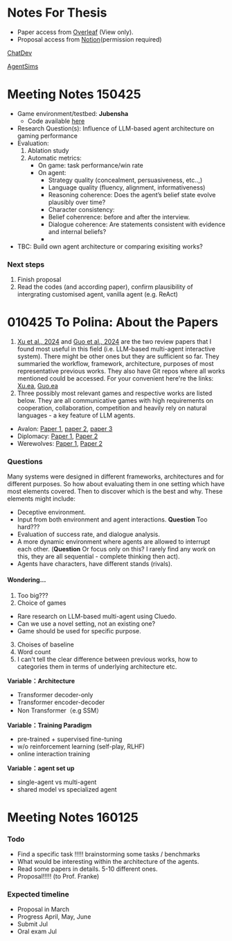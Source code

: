 # Notes For Thesis

- Paper access from [Overleaf](https://www.overleaf.com/read/fbhjtzxsnzjb#78ecdc) (View only).
- Proposal access from [Notion](https://www.notion.so/Master-Thesis-Proposal-1505-1ed738761bc880fba492ef0200a6e7dc)(permission required)

[ChatDev](https://github.com/OpenBMB/ChatDev?tab=readme-ov-file)  

[AgentSims](https://github.com/py499372727/AgentSims)

# Meeting Notes 150425

- Game environment/testbed: **Jubensha**
    - Code available [here](https://github.com/jackwu502/ThinkThrice)
- Research Question(s): Influence of LLM-based agent architecture on gaming performance
- Evaluation:
    1. Ablation study
    2. Automatic metrics:
        - On game: task performance/win rate
        - On agent: 
            - Strategy quality (concealment, persuasiveness, etc..,)
            - Language quality (fluency, alignment, informativeness)
            - Reasoning coherence: Does the agent’s belief state evolve plausibly over time?
            - Character consistency: 
            - Belief cohenrence: before and after the interview.
            - Dialogue coherence: Are statements consistent with evidence and internal beliefs?
            - 
- TBC: Build own agent architecture or comparing exisiting works?

### Next steps
1. Finish proposal
2. Read the codes (and according paper), confirm plausibility of intergrating customised agent, vanilla agent (e.g. ReAct)


# 010425 To Polina: About the Papers
1. [Xu et al., 2024](https://arxiv.org/abs/2403.10249) and [Guo et al., 2024](https://arxiv.org/abs/2402.01680) are the two review papers that I found most useful in this field (i.e. LLM-based multi-agent interactive system). There might be other ones but they are sufficient so far. They summaried the workflow, framework, architecture, purposes of most representative previous works. They also have Git repos where all works mentioned could be accessed. For your convenient here're the links: [Xu.ea](https://github.com/BAAI-Agents/GPA-LM), [Guo.ea](https://github.com/taichengguo/LLM_MultiAgents_Survey_Papers) 
2. Three possibly most relevant games and respective works are listed below. They are all communicative games with high requirements on cooperation, collaboration, competition and heavily rely on natural languages - a key feature of LLM agents. 
- Avalon: [Paper 1](https://arxiv.org/pdf/2310.14985), [paper 2](https://arxiv.org/pdf/2310.05036), [paper 3](https://arxiv.org/pdf/2310.01320)
- Diplomacy: [Paper 1](https://arxiv.org/abs/2310.08901), [Paper 2](https://www.science.org/doi/pdf/10.1126/science.ade9097?casa_token=AB3PXQnKr8YAAAAA:pJO8TUkmbEUH77IhRcn-4r9PpxQc0jRgKokE3ElhmFvAhyTdjjS8aHOgJ_ViH_BnJwMDtTqdMmJgug) 
- Werewolves: [Paper 1](https://arxiv.org/abs/2310.18940), [Paper 2](https://arxiv.org/abs/2309.04658v1)

### Questions

Many systems were designed in different frameworks, architectures and for different purposes. So how about evaluating them in one setting which have most elements covered. Then to discover which is the best and why. These elements might include:
- Deceptive environment.
- Input from both environment and agent interactions. **Question** Too hard???
- Evaluation of success rate, and dialogue analysis.
- A more dynamic environment where agents are allowed to interrupt each other. (**Question** Or focus only on this? I rarely find any work on this, they are all sequential - complete thinking then act).
- Agents have characters, have different stands (rivals).

#### Wondering...
1. Too big???
2. Choice of games
- Rare research on LLM-based multi-agent using Cluedo.
- Can we use a novel setting, not an existing one?
- Game should be used for specific purpose.
3. Choises of baseline
4. Word count
5. I can't tell the clear difference between previous works, how to categories them in terms of underlying architecture etc.

**Variable：Architecture**
- Transformer decoder-only
- Transformer encoder-decoder
- Non Transformer（e.g SSM）

**Variable：Training Paradigm**
- pre-trained + supervised fine-tuning
- w/o reinforcement learning (self-play, RLHF)
- online interaction training

**Variable：agent set up**
- single-agent vs multi-agent
- shared model vs specialized agent


# Meeting Notes 160125

### Todo

- Find a specific task !!!!! brainstorming some tasks / benchmarks
- What would be interesting within the architecture of the agents.
- Read some papers in details. 5-10 different ones.
- Proposal!!!!! (to Prof. Franke)

### Expected timeline
- Proposal in March
- Progress April, May, June
- Submit Jul
- Oral exam Jul


